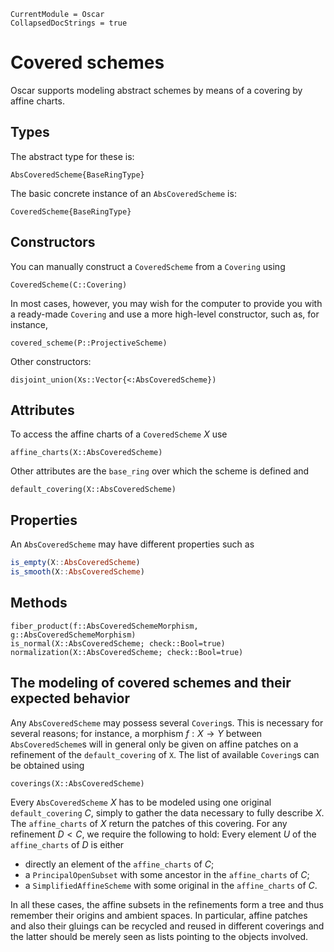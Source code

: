 ```@meta
CurrentModule = Oscar
CollapsedDocStrings = true
```

# Covered schemes

Oscar supports modeling abstract schemes by means of a covering by affine charts.

## Types
The abstract type for these is:
```@docs
AbsCoveredScheme{BaseRingType}
```
The basic concrete instance of an `AbsCoveredScheme` is:
```@docs
CoveredScheme{BaseRingType}
```

## Constructors
You can manually construct a `CoveredScheme` from a `Covering` using
```@docs
CoveredScheme(C::Covering)
```
In most cases, however, you may wish for the computer to provide you with a ready-made
`Covering` and use a more high-level constructor, such as, for instance,
```@docs
covered_scheme(P::ProjectiveScheme)
```

Other constructors:
```@docs
disjoint_union(Xs::Vector{<:AbsCoveredScheme})
```

## Attributes
To access the affine charts of a `CoveredScheme` $X$ use
```@docs
affine_charts(X::AbsCoveredScheme)
```
Other attributes are the `base_ring` over which the scheme is defined and
```@docs
default_covering(X::AbsCoveredScheme)
```

## Properties
An `AbsCoveredScheme` may have different properties such as
```julia
is_empty(X::AbsCoveredScheme)
is_smooth(X::AbsCoveredScheme)
```

## Methods
```@docs
fiber_product(f::AbsCoveredSchemeMorphism, g::AbsCoveredSchemeMorphism)
is_normal(X::AbsCoveredScheme; check::Bool=true)
normalization(X::AbsCoveredScheme; check::Bool=true)
```

## The modeling of covered schemes and their expected behavior

Any `AbsCoveredScheme` may possess several `Covering`s. This is necessary for
several reasons; for instance, a morphism $f : X \to Y$ between `AbsCoveredScheme`s
will in general only be given on affine patches on a refinement of the `default_covering` of `X`.
The list of available `Covering`s can be obtained using
```@docs
coverings(X::AbsCoveredScheme)
```
Every `AbsCoveredScheme` $X$ has to be modeled using one original `default_covering` $C$, simply
to gather the data necessary to fully describe $X$. The `affine_charts` of $X$ return the
patches of this covering. For any refinement $D < C$, we require the following to hold:
Every element $U$ of the `affine_charts` of $D$ is either

  * directly an element of the `affine_charts` of $C$;
  * a `PrincipalOpenSubset` with some ancestor in the `affine_charts` of $C$;
  * a `SimplifiedAffineScheme` with some original in the `affine_charts` of $C$.

In all these cases, the affine subsets in the refinements form a tree and thus remember
their origins and ambient spaces. In particular, affine patches and also their gluings can be recycled
and reused in different coverings and the latter should be merely seen as lists pointing
to the objects involved.


